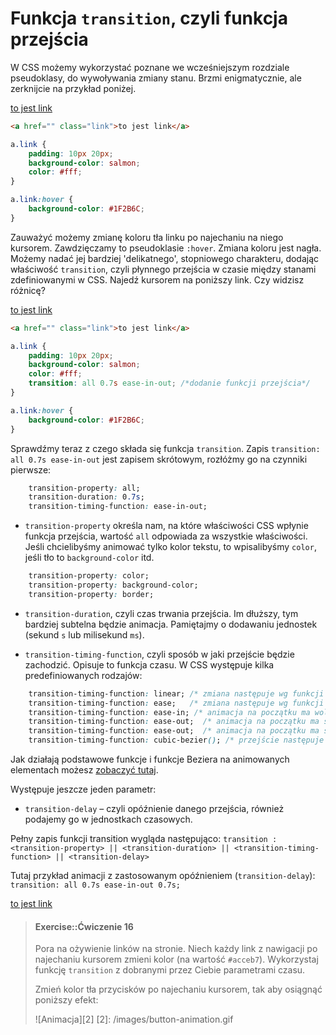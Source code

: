 # Funkcja `transition`, czyli funkcja przejścia
W CSS możemy wykorzystać poznane we wcześniejszym rozdziale pseudoklasy, do wywoływania zmiany stanu. Brzmi enigmatycznie, ale zerknijcie na przykład poniżej.

<div class="awww-ch-animations-exercise">
<a href="" class="awww-exercise-link">to jest link</a>
</div>

```html
<a href="" class="link">to jest link</a>
```

```css
a.link {
	padding: 10px 20px;
	background-color: salmon;
	color: #fff;
}

a.link:hover {
	background-color: #1F2B6C;
}
```

Zauważyć możemy zmianę koloru tła linku po najechaniu na niego kursorem. Zawdzięczamy to pseudoklasie `:hover`. Zmiana koloru jest nagła. Możemy nadać jej bardziej 'delikatnego', stopniowego charakteru, dodając właściwość `transition`, czyli płynnego przejścia w czasie między stanami zdefiniowanymi w CSS.
Najedź kursorem na poniższy link. Czy widzisz różnicę?

<div class="awww-ch-animations-exercise">
<a href="" class="awww-exercise-link added-transition" style="transition: all .7s ease-in-out;">to jest link</a>
</div>

```html
<a href="" class="link">to jest link</a>
```

```css
a.link {
	padding: 10px 20px;
	background-color: salmon;
	color: #fff;
	transition: all 0.7s ease-in-out; /*dodanie funkcji przejścia*/
}

a.link:hover {
	background-color: #1F2B6C;
}
```

Sprawdźmy teraz z czego składa się funkcja `transition`. Zapis `transition: all 0.7s ease-in-out` jest zapisem skrótowym, rozłóżmy go na czynniki pierwsze:

```css
    transition-property: all; 
    transition-duration: 0.7s;
	transition-timing-function: ease-in-out;

```
- `transition-property` określa nam, na które właściwości CSS wpłynie funkcja przejścia, wartość `all` odpowiada za wszystkie właściwości. Jeśli chcielibyśmy animować tylko kolor tekstu, to wpisalibyśmy `color`, jeśli tło to `background-color` itd. 

```css
	transition-property: color;
	transition-property: background-color;
	transition-property: border;

```

- `transition-duration`, czyli czas trwania przejścia. Im dłuższy, tym bardziej subtelna będzie animacja. Pamiętajmy o dodawaniu jednostek (sekund `s` lub milisekund `ms`).

- `transition-timing-function`, czyli sposób w jaki przejście będzie zachodzić. Opisuje to funkcja czasu. W CSS występuje kilka predefiniowanych rodzajów:

```css
	transition-timing-function: linear; /* zmiana następuje wg funkcji liniowej */
	transition-timing-function: ease;   /* zmiana następuje wg funkcji liniowej */
	transition-timing-function: ease-in; /* animacja na początku ma wolniejsze tempo, i przyspiesza na końcu */
	transition-timing-function: ease-out;  /* animacja na początku ma szybsze tempo, i zwalnia na końcu */
	transition-timing-function: ease-out;  /* animacja na początku ma szybsze tempo, i zwalnia na końcu */
	transition-timing-function: cubic-bezier(); /* przejście następuje wg zadanej fukcji Beziera */

```
Jak działają podstawowe funkcje i funkcje Beziera na animowanych elementach możesz <a href="http://cubic-bezier.com/" target="_blank">zobaczyć tutaj</a>.

Występuje jeszcze jeden parametr:
- `transition-delay` – czyli opóźnienie danego przejścia, również podajemy go w jednostkach czasowych. 

Pełny zapis funkcji transition wygląda następująco:
`transition : <transition-property> || <transition-duration> || <transition-timing-function> || <transition-delay>`

Tutaj przykład animacji z zastosowanym opóźnieniem (`transition-delay`):
`transition: all 0.7s ease-in-out 0.7s;`

<div class="awww-ch-animations-exercise">
<a href="" class="awww-exercise-link added-transition" style="transition: all 0.7s ease-in-out 0.7s;">to jest link</a>
</div>

> #### Exercise::Ćwiczenie 16
>
>Pora na ożywienie linków na stronie. Niech każdy link z nawigacji po najechaniu kursorem zmieni kolor (na wartość `#acceb7`).
> Wykorzystaj funkcję `transition` z dobranymi przez Ciebie parametrami czasu. 
>
> Zmień kolor tła przycisków po najechaniu kursorem, tak aby osiągnąć poniższy efekt:
>
>![Animacja][2]
[2]: /images/button-animation.gif





